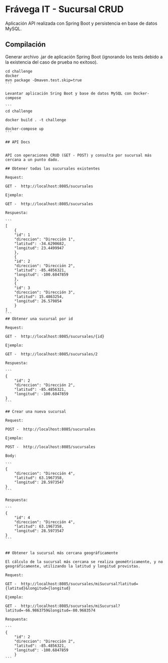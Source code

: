 # Frávega IT - Sucursal CRUD

Aplicación API realizada con Spring Boot y persistencia en base de datos MySQL.

## Compilación

Generar archivo .jar de aplicación Spring Boot (ignorando los tests debido a la existencia del caso de prueba no exitoso).

````
cd challenge 
docker
mvn package -Dmaven.test.skip=true
```

Levantar aplicación Sring Boot y base de datos MySQL con Docker-compose

```
cd challenge

docker build . -t challenge

docker-compose up
```

## API Docs


API con operaciones CRUD (GET - POST) y consulta por sucursal más cercana a un punto dado.

## Obtener todas las sucursales existentes

Request:

GET -  http://localhost:8085/sucursales

Ejemplo:

GET -  http://localhost:8085/sucursales

Respuesta:

```
[
    {
    "id": 1
    "direccion": "Dirección 1",
    "latitud": -34.6290682,
    "longitud": 23.4499947
    },
    {
    "id": 2
    "direccion": "Dirección 2",
    "latitud": -85.4856321,
    "longitud": -100.6847859
    },
    {
    "id": 3
    "direccion": "Dirección 3",
    "latitud": 15.4863254,
    "longitud": 26.579854
    }
]
```
## Obtener una sucursal por id

Request:

GET -  http://localhost:8085/sucursales/{id}

Ejemplo:

GET -  http://localhost:8085/sucursales/2

Respuesta:

```
{
    "id": 2
    "direccion": "Dirección 2",
    "latitud": -85.4856321,
    "longitud": -100.6847859
}
```

## Crear una nueva sucursal

Request:

POST -  http://localhost:8085/sucursales

Ejemplo:

POST -  http://localhost:8085/sucursales

Body:

```
{
    "direccion": "Dirección 4",
    "latitud": 63.1967358,
    "longitud": 28.5973547
}
```

Respuesta:

```
{
    "id": 4
    "direccion": "Dirección 4",
    "latitud": 63.1967358,
    "longitud": 28.5973547
}
```


## Obtener la sucursal más cercana geográficamente

El cálculo de la sucursal más cercana se realiza geométricamente, y no geográficamente, utilizando la latitud y longitud provistas.

Request:

GET -  http://localhost:8085/sucursales/miSucursal?latitud={latitud}&longitud={longitud}

Ejemplo:

GET -  http://localhost:8085/sucursales/miSucursal?latitud=-66.9863759&longitud=-80.9683574

Respuesta:

```
{
    "id": 2
    "direccion": "Dirección 2",
    "latitud": -85.4856321,
    "longitud": -100.6847859
    }
```

